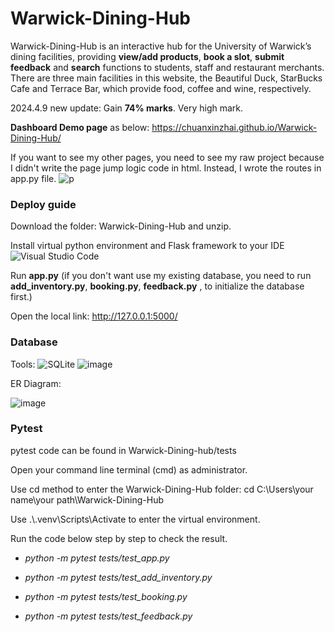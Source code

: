 # Warwick-Dining-Hub
Warwick-Dining-Hub is an interactive hub for the University of Warwick’s dining facilities, providing **view/add products**, **book a slot**, **submit feedback** and **search** functions to students, staff and restaurant merchants. There are three main facilities in this website, the Beautiful Duck, StarBucks Cafe and Terrace Bar, which provide food, coffee and wine, respectively.

2024.4.9 new update:
Gain **74% marks**. Very high mark.

**Dashboard Demo page** as below: https://chuanxinzhai.github.io/Warwick-Dining-Hub/

If you want to see my other pages, you need to see my raw project because I didn't write the page jump logic code in html. Instead, I wrote the routes in app.py file.
![p](https://github.com/ChuanxinZhai/Warwick-Dining-Hub/assets/94314784/e0f729af-e12a-469b-b247-1030aeed4c66)


### Deploy guide
Download the folder: Warwick-Dining-Hub and unzip.


Install virtual python environment and Flask framework to your IDE ![Visual Studio Code](https://img.shields.io/badge/-Visual%20Studio%20Code-007ACC?style=flat-square&logo=visualstudiocode&logoColor=white)

Run **app.py** (if you don't want use my existing database, you need to run **add_inventory.py**, **booking.py**, **feedback.py** , to initialize the database first.)

Open the local link: http://127.0.0.1:5000/

### Database

Tools: ![SQLite](https://img.shields.io/badge/-SQLite-003B57?style=flat-square&logo=sqlite&logoColor=white)
![image](https://github.com/ChuanxinZhai/Warwick-Dining-Hub/assets/94314784/42bb69e0-a91b-42a7-9bde-96283744fd42)


ER Diagram:

![image](https://github.com/ChuanxinZhai/Warwick-Dining-Hub/assets/94314784/670a2f1d-61f4-4e01-8025-cbf99bd85e4c)


### Pytest
pytest code can be found in Warwick-Dining-hub/tests

Open your command line terminal (cmd) as administrator.

Use cd method to enter the Warwick-Dining-Hub folder: cd C:\Users\your name\your path\Warwick-Dining-Hub

Use .\\.venv\Scripts\Activate to enter the virtual environment.

Run the code below step by step to check the result.

- _python -m pytest tests/test_app.py_

- _python -m pytest tests/test_add_inventory.py_

- _python -m pytest tests/test_booking.py_

- _python -m pytest tests/test_feedback.py_

